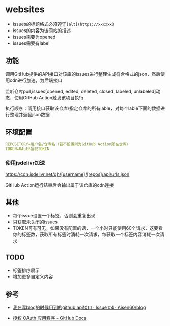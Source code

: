 # websites

- issues的标题格式必须遵守`[alt](https://xxxxxx)`
- issues的内容为该网站的描述
- issues需要为opened
- issues需要有label

## 功能

调用GitHub提供的API接口对该库的issues进行整理生成符合格式的json，然后使用cdn进行加速，为后端接口

监听仓库pull,issues[opened, edited, deleted, closed, labeled, unlabeled]动态，使用GitHub Action触发该项目执行

执行顺序：调用接口获取该仓库/指定仓库的所有lable，对每个lable下面的数据进行整理并返回json数据

## 环境配置

```yml
REPOSITORY=用户名/仓库名（若不设置则为GitHub Action所在仓库）
TOKEN=OAuth授权TOKEN
```

### 使用jsdelivr加速

https://cdn.jsdelivr.net/gh/[username]/[repos]/api/urls.json

GitHub Action运行结束后会输出属于该仓库的cdn连接

## 其他

- 每个issue设置一个标签，否则会重复出现
- 只获取未关闭的issues
- TOKEN可有可无，如果没有配置的话，一个小时只能使用60个请求，这要看你的标签数，获取所有标签时消耗一次请求，每获取一个标签内容消耗一次请求

## TODO

- 标签排序展示
- 增加更多自定义内容

## 参考

- [我在写blog的时候用到的github api接口 · Issue #4 · Aisen60/blog](https://github.com/Aisen60/blog/issues/4)

- [授权 OAuth 应用程序 - GitHub Docs](https://docs.github.com/cn/developers/apps/authorizing-oauth-apps)